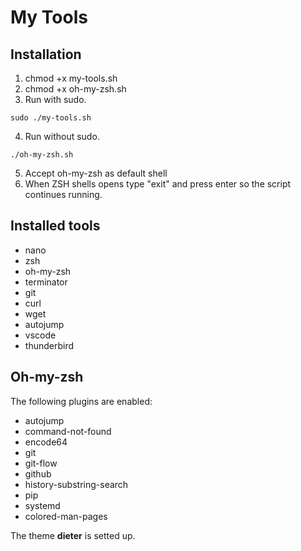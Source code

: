 # My Tools

## Installation
1. chmod +x my-tools.sh
2. chmod +x oh-my-zsh.sh
3. Run with sudo.
```
sudo ./my-tools.sh
```
4. Run without sudo.
```
./oh-my-zsh.sh
```
5. Accept oh-my-zsh as default shell
6. When ZSH shells opens type "exit" and press enter so the script continues running.

## Installed tools
- nano
- zsh
- oh-my-zsh
- terminator
- git
- curl
- wget
- autojump
- vscode
- thunderbird

## Oh-my-zsh

The following plugins are enabled:
- autojump
- command-not-found
- encode64
- git
- git-flow
- github
- history-substring-search
- pip
- systemd
- colored-man-pages

The theme **dieter** is setted up.